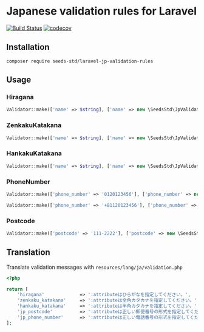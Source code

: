 # Japanese validation rules for Laravel

[![Build Status](https://travis-ci.com/seeds-std/laravel-jp-validation-rules.svg?branch=master)](https://travis-ci.com/seeds-std/laravel-jp-validation-rules)
[![codecov](https://codecov.io/gh/seeds-std/laravel-jp-validation-rules/branch/master/graph/badge.svg)](https://codecov.io/gh/seeds-std/laravel-jp-validation-rules)

## Installation

```shell
composer require seeds-std/laravel-jp-validation-rules
```

## Usage

### Hiragana

```php
Validator::make(['name' => $string], ['name' => new \SeedsStd\JpValidationRules\Hiragana('やまだたろう')]);
```

### ZenkakuKatakana

```php
Validator::make(['name' => $string], ['name' => new \SeedsStd\JpValidationRules\ZenkakuKatakana('ヤマダタロウ')]);
```

### HankakuKatakana

```php
Validator::make(['name' => $string], ['name' => new \SeedsStd\JpValidationRules\HankakuKatakana('ﾔﾏﾀﾞﾀﾛｳ')]);
```

### PhoneNumber

```php
Validator::make(['phone_number' => '0120123456'], ['phone_number' => new \SeedsStd\JpValidationRules\PhoneNumber()]);
```

```php
Validator::make(['phone_number' => '+81120123456'], ['phone_number' => new \SeedsStd\JpValidationRules\PhoneNumber(['allow_country_code' => true])]);
```

### Postcode

```php
Validator::make(['postcode' => '111-2222'], ['postcode' => new \SeedsStd\JpValidationRules\Postcode()]);
```

## Translation

Translate validation messages with `resources/lang/ja/validation.php`

```php
<?php

return [
    'hiragana'             => ':attributeはひらがなを指定してください。',
    'zenkaku_katakana'     => ':attributeは全角カタカナを指定してください。',
    'hankaku_katakana'     => ':attributeは半角カタカナを指定してください。',
    'jp_postcode'          => ':attributeは正しい郵便番号の形式を指定してください。',
    'jp_phone_number'      => ':attributeは正しい電話番号の形式を指定してください。',
];
```
